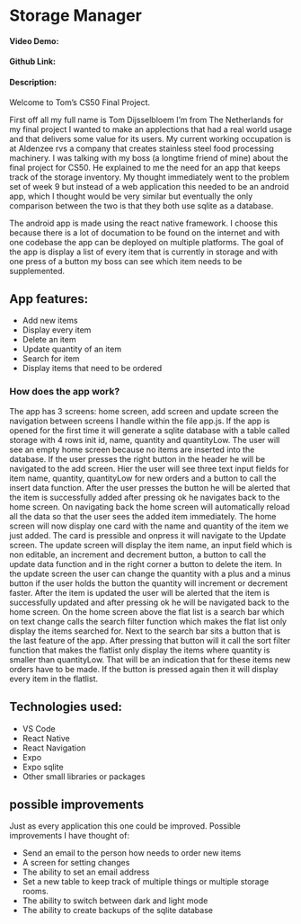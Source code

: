 # Storage Manager

#### Video Demo: <URL HERE>

#### Github Link: <URL HERE>

#### Description:

Welcome to Tom’s CS50 Final Project.

First off all my full name is Tom Dijsselbloem I’m from The Netherlands for my final project I wanted to make an applections that had a real world usage and that delivers some value for its users. My current working occupation is at Aldenzee rvs a company that creates stainless steel food processing machinery. I was talking with my boss (a longtime friend of mine) about the final project for CS50. He explained to me the need for an app that keeps track of the storage inventory. My thought immediately went to the problem set of week 9 but instead of a web application this needed to be an android app, which I thought would be very similar but eventually the only comparison between the two is that they both use sqlite as a database.

The android app is made using the react native framework. I choose this because there is a lot of documation to be found on the internet and with one codebase the app can be deployed on multiple platforms. The goal of the app is display a list of every item that is currently in storage and with one press of a button my boss can see which item needs to be supplemented.

## App features:

- Add new items
- Display every item
- Delete an item
- Update quantity of an item
- Search for item
- Display items that need to be ordered

### How does the app work?

The app has 3 screens: home screen, add screen and update screen the navigation between screens I handle within the file app.js. If the app is opened for the first time it will generate a sqlite database with a table called storage with 4 rows init id, name, quantity and quantityLow. The user will see an empty home screen because no items are inserted into the database. If the user presses the right button in the header he will be navigated to the add screen. Hier the user will see three text input fields for item name, quantity, quantityLow for new orders and a button to call the insert data function. After the user presses the button he will be alerted that the item is successfully added after pressing ok he navigates back to the home screen. On navigating back the home screen will automatically reload all the data so that the user sees the added item immediately. The home screen will now display one card with the name and quantity of the item we just added. The card is pressible and onpress it will navigate to the Update screen. The update screen will display the item name, an input field which is non editable, an increment and decrement button, a button to call the update data function and in the right corner a button to delete the item. In the update screen the user can change the quantity with a plus and a minus button if the user holds the button the quantity will increment or decrement faster. After the item is updated the user will be alerted that the item is successfully updated and after pressing ok he will be navigated back to the home screen. On the home screen above the flat list is a search bar which on text change calls the search filter function which makes the flat list only display the items searched for. Next to the search bar sits a button that is the last feature of the app. After pressing that button will it call the sort filter function that makes the flatlist only display the items where quantity is smaller than quantityLow. That will be an indication that for these items new orders have to be made. If the button is pressed again then it will display every item in the flatlist.

## Technologies used:

- VS Code
- React Native
- React Navigation
- Expo
- Expo sqlite
- Other small libraries or packages

## possible improvements

Just as every application this one could be improved. Possible improvements I have thought of:

- Send an email to the person how needs to order new items
- A screen for setting changes
- The ability to set an email address
- Set a new table to keep track of multiple things or multiple storage rooms.
- The ability to switch between dark and light mode
- The ability to create backups of the sqlite database
